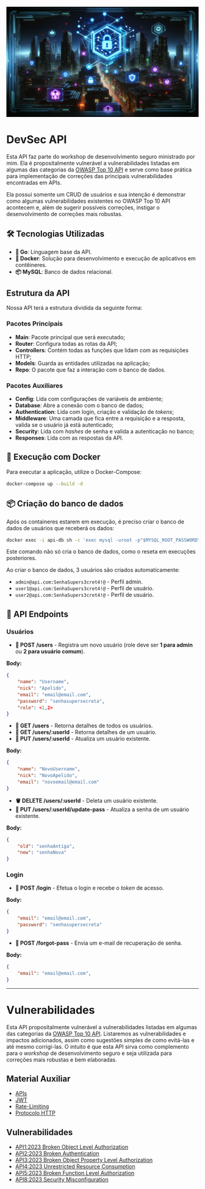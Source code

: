 ![DevSec API](api.png)

# DevSec API

Esta API faz parte do workshop de desenvolvimento seguro ministrado por mim. Ela é propositalmente vulnerável a vulnerabilidades listadas em algumas das categorias da [OWASP Top 10 API](https://owasp.org/API-Security/editions/2023/en/0x11-t10/) e serve como base prática para implementação de correções das principais vulnerabilidades encontradas em APIs. 

Ela possui somente um CRUD de usuários e sua intenção é demonstrar como algumas vulnerabilidades existentes no OWASP Top 10 API acontecem e, além de sugerir possíveis correções, instigar o desenvolvimento de correções mais robustas.

## 🛠 Tecnologias Utilizadas

- **🔵 Go**: Linguagem base da API.
- **🐳 Docker**: Solução para desenvolvimento e execução de aplicativos em contêineres.
- **📦 MySQL**: Banco de dados relacional.

## Estrutura da API

Nossa API terá a estrutura dividida da seguinte forma:

### Pacotes Principais

- **Main**: Pacote principal que será executado;
- **Router**: Configura todas as rotas da API;
- **Controllers**: Contém todas as funções que lidam com as requisições HTTP;
- **Models**: Guarda as entidades utilizadas na aplicação;
- **Repo**: O pacote que faz a interação com o banco de dados.


### Pacotes Auxiliares

- **Config**: Lida com configurações de variáveis de ambiente;
- **Database**: Abre a conexão com o banco de dados;
- **Authentication**: Lida com login, criação e validação de *tokens*;
- **Middleware**: Uma camada que fica entre a requisição e a resposta, valida se o usuário já está autenticado;
- **Security**: Lida com *hashes* de senha e valida a autenticação no banco;
- **Responses**: Lida com as respostas da API.

## 🐳 Execução com Docker

Para executar a aplicação, utilize o Docker-Compose:

```bash
docker-compose up --build -d
```

## 📦 Criação do banco de dados

Após os containeres estarem em execução, é preciso criar o banco de dados de usuários que receberá os dados:

```bash
docker exec -i api-db sh -c 'exec mysql -uroot -p"$MYSQL_ROOT_PASSWORD"' < sql/sql.sql
```

Este comando não só cria o banco de dados, como o reseta em execuções posteriores.

Ao criar o banco de dados, 3 usuários são criados automaticamente:

- `admin@api.com:SenhaSupers3cret4!@` - Perfil admin.
- `user1@api.com:SenhaSupers3cret4!@` - Perfil de usuário.
- `user2@api.com:SenhaSupers3cret4!@` - Perfil de usuário.


## 📡 API Endpoints

### Usuários

- **📝 POST /users** - Registra um novo usuário (role deve ser **1 para admin** ou **2 para usuário comum**).

**Body:**

```json
{
    "name": "Username",
    "nick": "Apelido",
    "email": "email@email.com",
    "password": "senhasupersecreta",
    "role": <1,2>
}
```

- **👀 GET /users** - Retorna detalhes de todos os usuários.
- **👀 GET /users/:userId** - Retorna detalhes de um usuário.
- **🔧 PUT /users/:userId** - Atualiza um usuário existente.

**Body:**

```json
{
    "name": "NovoUsername",
    "nick": "NovoApelido",
    "email": "novoemail@email.com"
}
```

- **🪣 DELETE /users/:userId** - Deleta um usuário existente.
- **🔧 PUT /users/:userId/update-pass** - Atualiza a senha de um usuário existente.

**Body:**

```json
{
    "old": "senhaAntiga",
    "new": "senhaNova"
}
```

### Login

- **📝 POST /login** - Efetua o login e recebe o *token* de acesso.

**Body:**

```json
{
    "email": "email@email.com",
    "password": "senhasupersecreta"
}
```

- **📝 POST /forgot-pass** - Envia um e-mail de recuperação de senha.

**Body:**

```json
{
    "email": "email@email.com",
}
```


---

# Vulnerabilidades

Esta API propositalmente vulnerável a vulnerabilidades listadas em algumas das categorias da [OWASP Top 10 API](https://owasp.org/API-Security/editions/2023/en/0x11-t10/). Listaremos as vulnerabilidades e impactos adicionados, assim como sugestões simples de como evitá-las e até mesmo corrigí-las. O intuito é que esta API sirva como complemento para o *workshop* de desenvolvimento seguro e seja utilizada para correções mais robustas e bem elaboradas.

## Material Auxiliar

- [APIs](docs/base/APIs#apis)
- [JWT](docs/base/JWT#jwt)
- [Rate-Limiting](docs/base/Rate-Limit#rate-limiting)
- [Protocolo HTTP](docs/base/Protocolo-HTTP#protocolo-http)

## Vulnerabilidades

- [API1:2023 Broken Object Level Authorization](docs/API01-2023/)
- [API2:2023 Broken Authentication](docs/API02-2023/)
- [API3:2023 Broken Object Property Level Authorization](docs/API03-2023/)
- [API4:2023 Unrestricted Resource Consumption](docs/API04-2023/)
- [API5:2023 Broken Function Level Authorization](docs/API05-2023/)
- [API8:2023 Security Misconfiguration](docs/API08-2023/)

